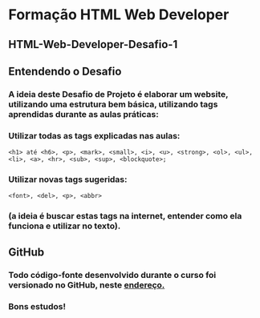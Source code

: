# Formação HTML Web Developer
## HTML-Web-Developer-Desafio-1

## Entendendo o Desafio
 
### A ideia deste Desafio de Projeto é elaborar um website, utilizando uma estrutura bem básica, utilizando tags aprendidas durante as aulas práticas:
 
### Utilizar todas as tags explicadas nas aulas:

```
<h1> até <h6>, <p>, <mark>, <small>, <i>, <u>, <strong>, <ol>, <ul>, <li>, <a>, <hr>, <sub>, <sup>, <blockquote>;
```

### Utilizar novas tags sugeridas: 
```
<font>, <del>, <p>, <abbr>
```
### (a ideia é buscar estas tags na internet, entender como ela funciona e utilizar no texto).
## GitHub
### Todo código-fonte desenvolvido durante o curso foi versionado no GitHub, neste [endereço.](https://github.com/digitalinnovationone/trilha-html-modulo-1)
 
### Bons estudos!